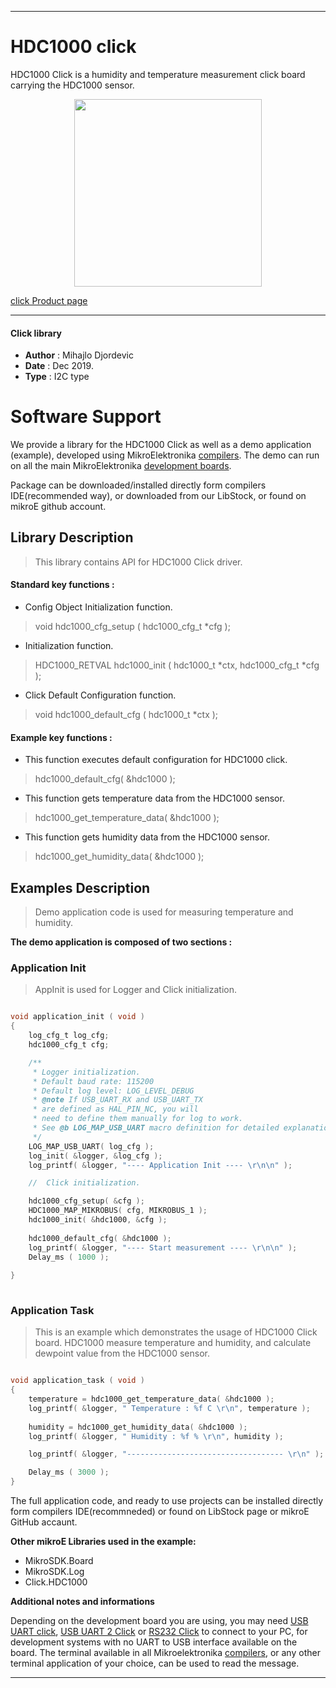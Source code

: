 

---
# HDC1000 click

HDC1000 Click is a humidity and temperature measurement click board carrying the HDC1000 sensor. 

<p align="center">
  <img src="https://download.mikroe.com/images/click_for_ide/hdc1000_click.png" height=300px>
</p>

[click Product page](https://www.mikroe.com/hdc1000-click)

---


#### Click library 

- **Author**        : Mihajlo Djordevic
- **Date**          : Dec 2019.
- **Type**          : I2C type


# Software Support

We provide a library for the HDC1000 Click 
as well as a demo application (example), developed using MikroElektronika 
[compilers](https://shop.mikroe.com/compilers). 
The demo can run on all the main MikroElektronika [development boards](https://shop.mikroe.com/development-boards).

Package can be downloaded/installed directly form compilers IDE(recommended way), or downloaded from our LibStock, or found on mikroE github account. 

## Library Description

> This library contains API for HDC1000 Click driver.

#### Standard key functions :

- Config Object Initialization function.
> void hdc1000_cfg_setup ( hdc1000_cfg_t *cfg ); 
 
- Initialization function.
> HDC1000_RETVAL hdc1000_init ( hdc1000_t *ctx, hdc1000_cfg_t *cfg );

- Click Default Configuration function.
> void hdc1000_default_cfg ( hdc1000_t *ctx );

#### Example key functions :

- This function executes default configuration for HDC1000 click.
> hdc1000_default_cfg( &hdc1000 );
 
- This function gets temperature data from the HDC1000 sensor.
> hdc1000_get_temperature_data( &hdc1000 );

- This function gets humidity data from the HDC1000 sensor.
> hdc1000_get_humidity_data( &hdc1000 );

## Examples Description

>
> Demo application code is used for measuring temperature and humidity.
> 

**The demo application is composed of two sections :**

### Application Init 

>
> AppInit is used for Logger and Click initialization.
> 

```c

void application_init ( void )
{
    log_cfg_t log_cfg;
    hdc1000_cfg_t cfg;

    /** 
     * Logger initialization.
     * Default baud rate: 115200
     * Default log level: LOG_LEVEL_DEBUG
     * @note If USB_UART_RX and USB_UART_TX 
     * are defined as HAL_PIN_NC, you will 
     * need to define them manually for log to work. 
     * See @b LOG_MAP_USB_UART macro definition for detailed explanation.
     */
    LOG_MAP_USB_UART( log_cfg );
    log_init( &logger, &log_cfg );
    log_printf( &logger, "---- Application Init ---- \r\n\n" );

    //  Click initialization.

    hdc1000_cfg_setup( &cfg );
    HDC1000_MAP_MIKROBUS( cfg, MIKROBUS_1 );
    hdc1000_init( &hdc1000, &cfg );
    
    hdc1000_default_cfg( &hdc1000 );
    log_printf( &logger, "---- Start measurement ---- \r\n\n" );
    Delay_ms ( 1000 );
    
}
  
```

### Application Task

>
> This is an example which demonstrates the usage of HDC1000 Click board.
> HDC1000 measure temperature and humidity, and calculate dewpoint value from the HDC1000 sensor.
> 

```c

void application_task ( void )
{
    temperature = hdc1000_get_temperature_data( &hdc1000 );
    log_printf( &logger, " Temperature : %f C \r\n", temperature );
    
    humidity = hdc1000_get_humidity_data( &hdc1000 );
    log_printf( &logger, " Humidity : %f % \r\n", humidity );

    log_printf( &logger, "----------------------------------- \r\n" );

    Delay_ms ( 3000 );
}  

``` 

The full application code, and ready to use projects can be  installed directly form compilers IDE(recommneded) or found on LibStock page or mikroE GitHub accaunt.

**Other mikroE Libraries used in the example:** 

- MikroSDK.Board
- MikroSDK.Log
- Click.HDC1000

**Additional notes and informations**

Depending on the development board you are using, you may need 
[USB UART click](https://shop.mikroe.com/usb-uart-click), 
[USB UART 2 Click](https://shop.mikroe.com/usb-uart-2-click) or 
[RS232 Click](https://shop.mikroe.com/rs232-click) to connect to your PC, for 
development systems with no UART to USB interface available on the board. The 
terminal available in all Mikroelektronika 
[compilers](https://shop.mikroe.com/compilers), or any other terminal application 
of your choice, can be used to read the message.



---
